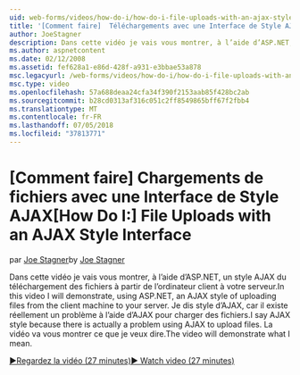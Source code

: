 ```yaml
---
uid: web-forms/videos/how-do-i/how-do-i-file-uploads-with-an-ajax-style-interface
title: '[Comment faire]  Téléchargements avec une Interface de Style AJAX de fichiers | Microsoft Docs'
author: JoeStagner
description: Dans cette vidéo je vais vous montrer, à l’aide d’ASP.NET, un style AJAX du téléchargement des fichiers à partir de l’ordinateur client à votre serveur. Je dis style d’AJAX, car il existe un...
ms.author: aspnetcontent
ms.date: 02/12/2008
ms.assetid: fef628a1-e86d-428f-a931-e3bbae53a878
msc.legacyurl: /web-forms/videos/how-do-i/how-do-i-file-uploads-with-an-ajax-style-interface
msc.type: video
ms.openlocfilehash: 57a688deaa24cfa34f390f2153aab85f428bc2ab
ms.sourcegitcommit: b28cd0313af316c051c2ff8549865bff67f2fbb4
ms.translationtype: MT
ms.contentlocale: fr-FR
ms.lasthandoff: 07/05/2018
ms.locfileid: "37813771"
---
```

<a name="how-do-i--file-uploads-with-an-ajax-style-interface"></a><span data-ttu-id="7b01a-104">[Comment faire]  Chargements de fichiers avec une Interface de Style AJAX</span><span class="sxs-lookup"><span data-stu-id="7b01a-104">[How Do I:]  File Uploads with an AJAX Style Interface</span></span>
====================
<span data-ttu-id="7b01a-105">par [Joe Stagner](https://github.com/JoeStagner)</span><span class="sxs-lookup"><span data-stu-id="7b01a-105">by [Joe Stagner](https://github.com/JoeStagner)</span></span>

<span data-ttu-id="7b01a-106">Dans cette vidéo je vais vous montrer, à l’aide d’ASP.NET, un style AJAX du téléchargement des fichiers à partir de l’ordinateur client à votre serveur.</span><span class="sxs-lookup"><span data-stu-id="7b01a-106">In this video I will demonstrate, using ASP.NET, an AJAX style of uploading files from the client machine to your server.</span></span> <span data-ttu-id="7b01a-107">Je dis style d’AJAX, car il existe réellement un problème à l’aide d’AJAX pour charger des fichiers.</span><span class="sxs-lookup"><span data-stu-id="7b01a-107">I say AJAX style because there is actually a problem using AJAX to upload files.</span></span> <span data-ttu-id="7b01a-108">La vidéo va vous montrer ce que je veux dire.</span><span class="sxs-lookup"><span data-stu-id="7b01a-108">The video will demonstrate what I mean.</span></span>

[<span data-ttu-id="7b01a-109">&#9654;Regardez la vidéo (27 minutes)</span><span class="sxs-lookup"><span data-stu-id="7b01a-109">&#9654; Watch video (27 minutes)</span></span>](https://channel9.msdn.com/Blogs/ASP-NET-Site-Videos/how-do-i-file-uploads-with-an-ajax-style-interface)
